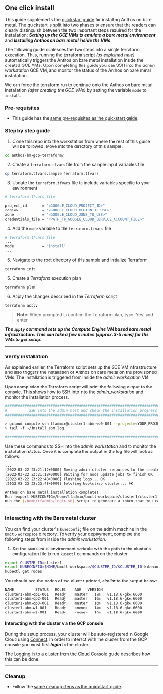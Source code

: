 ## One click install

This guide supplements the [quickstart guide](quickstart.md) for installing Anthos
on bare metal. The quickstart is split into two phases to ensure that the readers can clearly
distinguish between the two important steps required for the installation: ***Setting up
the GCE VMs to emulate a bare metal environment*** and ***Installing Anthos on bare metal
inside the VMs***.

The following guide coalesces the two steps into a single terraform execution. Thus, running
the terraform script _(as explained here)_ automatically triggers the Anthos on bare metal
installation inside the created GCE VMs. Upon completing this guide you can SSH into the
_admin workstation_ GCE VM, and monitor the status of the Anthos on bare metal installation.

We can force the terraform run to continue onto the Anthos on bare metal installation
_(after creating the GCE VMs)_ by setting the variable `mode` to `install`.

### Pre-requisites
- This guide has the [same pre-requisites as the quickstart guide](/anthos-bm-gcp-terraform/README.md#pre-requisites).

### Step by step guide

1. Clone this repo into the workstation from where the rest of this guide will be followed.
   Move into the directory of this sample.
```sh
cd anthos-bm-gcp-terraform/
```

2. Create a `terraform.tfvars` file from the sample input variables file
```sh
cp terraform.tfvars.sample terraform.tfvars
```

3. Update the `terraform.tfvars` file to include variables specific to your environment
```sh
# terraform.tfvars file

project_id       = "<GOOGLE_CLOUD_PROJECT_ID>"
region           = "<GOOGLE_CLOUD_REGION_TO_USE>"
zone             = "<GOOGLE_CLOUD_ZONE_TO_USE>"
credentials_file = "<PATH_TO_GOOGLE_CLOUD_SERVICE_ACCOUNT_FILE>"
```

4. Add the `mode` variable to the `terraform.tfvars` file
```sh
# terraform.tfvars file
...
mode             = "install"
...
```

5. Navigate to the root directory of this sample and initialize Terraform
```sh
terraform init
```

5. Create a _Terraform_ execution plan
```sh
terraform plan
```

6. Apply the changes described in the _Terraform_ script
```sh
terraform apply
```
> **Note:** When prompted to confirm the Terraform plan, type 'Yes' and enter

***The `apply` command sets up the Compute Engine VM based bare metal infrastructure. This can take a few minutes (approx. 3-5 mins) for the VMs to get setup.***

---
### Verify installation

As explained earlier, the Terraform script sets up the GCE VM infrastructure and also
triggers the installation of Anthos on bare metal on the provisioned VMs. The installation
is triggered from inside the _admin workstation_ VM.

Upon completion the Terraform script will print the following output to the console. This
shows how to SSH into into the _admin_workstation_ and monitor the installation process.
```sh
################################################################################
#          SSH into the admin host and check the installation progress         #
################################################################################

> gcloud compute ssh tfadmin@cluster1-abm-ws0-001 --project=<YOUR_PROJECT> --zone=<YOUR_ZONE>
> tail -f ~/install_abm.log

################################################################################
``` 

Use these commands to SSH into the _admin workstation_ and to monitor the installation status.
Once it is complete the output in the log file will look as follows:

```sh
...
[2022-03-22 23:21:12+0000] Moving admin cluster resources to the created admin cluster
[2022-03-22 23:21:18+0000] Waiting for node update jobs to finish OK
[2022-03-22 23:22:48+0000] Flushing logs... OK
[2022-03-22 23:22:48+0000] Deleting bootstrap cluster... OK

Anthos on bare metal installation complete!
Run [export KUBECONFIG=/home/tfadmin/bmctl-workspace/cluster1/cluster1-kubeconfig] to set the kubeconfig
Run the [/home/tfadmin/login.sh] script to generate a token that you can use to login to the cluster from the Google Cloud Console
```
---
### Interacting with the Baremetal cluster

You can find your cluster's `kubeconfig` file on the admin machine in the `bmctl-workspace` directory. To verify your deployment, complete the following steps from inside the _admin workstation_.

1. Set the `KUBECONFIG` environment variable with the path to the cluster's configuration file to run `kubectl` commands on the cluster.
```sh
export CLUSTER_ID=cluster1
export KUBECONFIG=$HOME/bmctl-workspace/$CLUSTER_ID/$CLUSTER_ID-kubeconfig
kubectl get nodes
```

You should see the nodes of the cluster printed, _similar_ to the output below:
```sh
NAME          STATUS   ROLES    AGE   VERSION
cluster1-abm-cp1-001   Ready    master   17m   v1.18.6-gke.6600
cluster1-abm-cp2-001   Ready    master   16m   v1.18.6-gke.6600
cluster1-abm-cp3-001   Ready    master   16m   v1.18.6-gke.6600
cluster1-abm-w1-001    Ready    <none>   14m   v1.18.6-gke.6600
cluster1-abm-w2-001    Ready    <none>   14m   v1.18.6-gke.6600
```

#### Interacting with the cluster via the GCP console

During the setup process, your cluster will be auto-registered in Google Cloud using [Connect](https://cloud.google.com/anthos/multicluster-management/connect/overview). In order to interact with the cluster from the GCP console you must first ***login*** to the cluster.

The [Logging in to a cluster from the Cloud Console](https://cloud.google.com/anthos/multicluster-management/console/logging-in/) guide describes how this can be done.

---
### Cleanup

- Follow the [same cleanup steps as the quickstart guide](quickstart.md#cleanup).